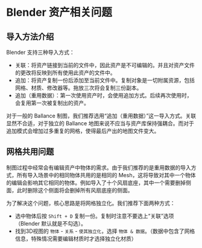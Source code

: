 # Blender 资产相关问题

## 导入方法介绍

Blender 支持三种导入方式：

- 关联：将资产链接到当前的文件中，因此资产是不可编辑的。并且对资产文件的更改将反映到所有使用此资产的文件中。
- 追加：将资产复制一份后添加至当前文件中。复制对象是一切附属资源，包括网格、材质、修改器等。拖放三次将会复制三份副本。
- 追加（重用数据）：第一次使用资产时，会使用追加方式。后续再次使用时，会复用第一次被复制出的资产。

对于一般的 Ballance 制图，我们推荐选用“追加（重用数据）”这一导入方式。关联显然不合适，对于独立的 Ballance 地图来说不应当与资产库保持强耦合。而对于追加模式会增加过多重复的网格，使得最后产出的地图文件变大。

## 网格共用问题

制图过程中经常会有编辑资产中物体的需求。由于我们推荐的是重用数据的导入方式，所有导入场景中的相同物体共用的是相同的 Mesh，这将导致对其中一个物体的编辑会影响其它相同的物体。例如导入了十个风扇底座，其中一个需要删掉侧面，此时删除这个侧面将会删掉所有风扇底座的侧面。

为了解决这个问题，核心思路是将网格独立化。我们推荐下面两种方式：

- 选中物体后按 `Shift + D` 复制一份。复制时注意不要选上“关联”选项（Blender 默认就是不勾选）。
- 找到3D视图的 `物体` - `关系` - `使其独立化`，选择 `物体 & 数据`。（数据中包含了网格信息，特殊情况需要编辑材质时才选择独立化材质）
